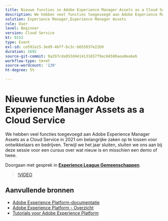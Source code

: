 ```yaml
---
title: Nieuwe functies in Adobe Experience Manager Assets as a Cloud Service
description: We hebben veel functies toegevoegd aan Adobe Experience Manager Assets as a Cloud Service in 2021 om belangrijke zaken op te lossen voor ontwikkelaars en bedrijven. Terwijl we het jaar sluiten, sluiten we ons aan bij deze sessie voor een cursus over wat nieuw is en misschien een demo of twee.
solution: Experience Manager,Experience Manager Assets
role: User
level: Beginner
version: Cloud Service
kt: 9152
type: Event
exl-id: ce592a15-3ed9-4bff-bc3c-b655037e22b9
duration: 1692
source-git-commit: 9a297cda953d4414131657f9ac84580aea0eabeb
workflow-type: tm+mt
source-wordcount: '139'
ht-degree: 5%

---
```


# Nieuwe functies in Adobe Experience Manager Assets as a Cloud Service

We hebben veel functies toegevoegd aan Adobe Experience Manager Assets as a Cloud Service in 2021 om belangrijke zaken op te lossen voor ontwikkelaars en bedrijven. Terwijl we het jaar sluiten, sluiten we ons aan bij deze sessie voor een cursus over wat nieuw is en misschien een demo of twee.

Doorgaan met gesprek in **[Experience League Gemeenschappen](https://adobe.ly/2XSAcg)**.

>[!VIDEO](https://video.tv.adobe.com/v/337574/?quality=12&learn=on&hidetitle=true)

## Aanvullende bronnen

- [Adobe Experience Platform-documentatie](https://experienceleague.adobe.com/docs/experience-platform.html)
- [Adobe Experience Platform - Overzicht](https://experienceleague.adobe.com/docs/experience-platform/landing/home.html)
- [Tutorials voor Adobe Experience Platform](https://experienceleague.adobe.com/docs/platform-learn/tutorials/overview.html?lang=nl)
